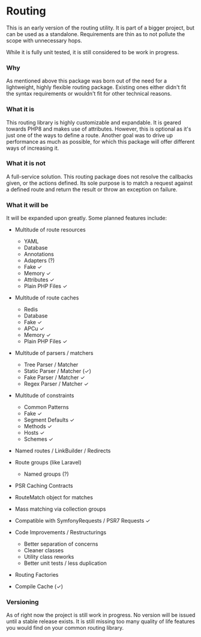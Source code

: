 # Routing

This is an early version of the routing utility.
It is part of a bigger project, but can be used as a 
standalone. Requirements are thin as to not pollute
the scope with unnecessary hops.

While it is fully unit tested, it is still considered
to be work in progress.

### Why
As mentioned above this package was born out of the
need for a lightweight, highly flexible routing
package. Existing ones either didn't fit the syntax
requirements or wouldn't fit for other technical
reasons.

### What it is
This routing library is highly customizable and
expandable. It is geared towards PHP8 and makes use
of attributes. However, this is optional as it's 
just one of the ways to define a route. Another goal
was to drive up performance as much as possible,
for which this package will offer different ways of
increasing it.

### What it is not
A full-service solution. This routing package does
not resolve the callbacks given, or the actions defined.
Its sole purpose is to match a request against a defined
route and return the result or throw an exception on
failure.

### What it will be
It will be expanded upon greatly. Some planned features
include:

- Multitude of route resources
    - YAML
    - Database
    - Annotations
    - Adapters (?)
    - Fake &check;
    - Memory &check;
    - Attributes &check;
    - Plain PHP Files &check;
    
- Multitude of route caches
    - Redis
    - Database
    - Fake &check;
    - APCu &check;
    - Memory &check;
    - Plain PHP Files &check;
    
- Multitude of parsers / matchers
    - Tree Parser / Matcher
    - Static Parser / Matcher (&check;)
    - Fake Parser / Matcher &check;
    - Regex Parser / Matcher &check;
    
- Multitude of constraints
    - Common Patterns
    - Fake &check;
    - Segment Defaults &check;
    - Methods &check;
    - Hosts &check;
    - Schemes &check;

- Named routes / LinkBuilder / Redirects
- Route groups (like Laravel)
    - Named groups (?)
    
- PSR Caching Contracts
- RouteMatch object for matches
- Mass matching via collection groups
- Compatible with SymfonyRequests / PSR7 Requests &check;
- Code Improvements / Restructurings
    - Better separation of concerns
    - Cleaner classes
    - Utility class reworks
    - Better unit tests / less duplication
    
- Routing Factories
- Compile Cache (&check;)


### Versioning
As of right now the project is still work in progress.
No version will be issued until a stable release 
exists. It is still missing too many quality of life
features you would find on your common routing library.

